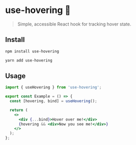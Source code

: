 # use-hovering 🧞

> Simple, accessible React hook for tracking hover state.

## Install

```sh
npm install use-hovering
```

```sh
yarn add use-hovering
```

## Usage

```jsx
import { useHovering } from 'use-hovering';

export const Example = () => {
  const [hovering, bind] = useHovering();

  return (
    <>
      <div {...bind}>Hover over me!</div>
      {hovering && <div>Now you see me!</div>}
    </>
  );
};
```
